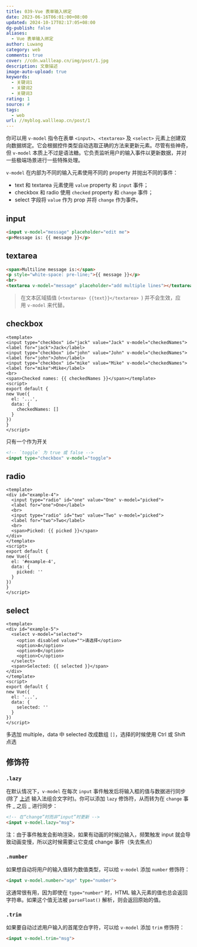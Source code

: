```yaml
---
title: 039-Vue 表单输入绑定
date: 2023-06-16T06:01:00+08:00
updated: 2024-10-17T02:17:05+08:00
dg-publish: false
aliases:
  - Vue 表单输入绑定
author: Luwang
category: web
comments: true
cover: //cdn.wallleap.cn/img/post/1.jpg
description: 文章描述
image-auto-upload: true
keywords:
  - 关键词1
  - 关键词2
  - 关键词3
rating: 1
source: #
tags:
  - web
url: //myblog.wallleap.cn/post/1
---
```


你可以用 `v-model` 指令在表单 `<input>`、`<textarea>` 及 `<select>` 元素上创建双向数据绑定。它会根据控件类型自动选取正确的方法来更新元素。尽管有些神奇，但 `v-model` 本质上不过是语法糖。它负责监听用户的输入事件以更新数据，并对一些极端场景进行一些特殊处理。

`v-model` 在内部为不同的输入元素使用不同的 property 并抛出不同的事件：

- text 和 textarea 元素使用 `value` property 和 `input` 事件；
- checkbox 和 radio 使用 `checked` property 和 `change` 事件；
- select 字段将 `value` 作为 prop 并将 `change` 作为事件。

## input

```html
<input v-model="message" placeholder="edit me">
<p>Message is: {{ message }}</p>
```

## textarea

```html
<span>Multiline message is:</span>  
<p style="white-space: pre-line;">{{ message }}</p>  
<br>  
<textarea v-model="message" placeholder="add multiple lines"></textarea>
```

> 在文本区域插值 (`<textarea> {{text}}</textarea> `) 并不会生效，应用 `v-model` 来代替。

## checkbox

```vue
<template>
<input type="checkbox" id="jack" value="Jack" v-model="checkedNames">
<label for="jack">Jack</label>
<input type="checkbox" id="john" value="John" v-model="checkedNames">
<label for="john">John</label>
<input type="checkbox" id="mike" value="Mike" v-model="checkedNames">
<label for="mike">Mike</label>
<br>
<span>Checked names: {{ checkedNames }}</span></template>
<script>
export default {
new Vue({
  el: '...',
  data: {
    checkedNames: []
  }
})
}
</script>
```

只有一个作为开关

```html
<!-- `toggle` 为 true 或 false -->  
<input type="checkbox" v-model="toggle">
```

## radio

```vue
<template>
<div id="example-4">
  <input type="radio" id="one" value="One" v-model="picked">
  <label for="one">One</label>
  <br>
  <input type="radio" id="two" value="Two" v-model="picked">
  <label for="two">Two</label>
  <br>
  <span>Picked: {{ picked }}</span>
</div>
</template>
<script>
export default {
new Vue({
  el: '#example-4',
  data: {
    picked: ''
  }
})
}
</script>
```

## select

```vue
<template>
<div id="example-5">
  <select v-model="selected">
    <option disabled value="">请选择</option>
    <option>A</option>
    <option>B</option>
    <option>C</option>
  </select>
  <span>Selected: {{ selected }}</span>
</div>
</template>
<script>
export default {
new Vue({
  el: '...',
  data: {
    selected: ''
  }
})
</script>
```

多选加 multiple，data 中 selected 改成数组 `[]`，选择的时候使用 Ctrl 或 Shift 点选

## 修饰符

### `.lazy`

在默认情况下，`v-model` 在每次 `input` 事件触发后将输入框的值与数据进行同步 (除了 [上述](https://v2.cn.vuejs.org/v2/guide/forms.html#vmodel-ime-tip) 输入法组合文字时)。你可以添加 `lazy` 修饰符，从而转为在 `change` 事件 _ 之后 _ 进行同步：

```html
<!-- 在“change”时而非“input”时更新 -->  
<input v-model.lazy="msg">
```

注：由于事件触发会影响渲染，如果有动画的时候边输入，频繁触发 input 就会导致动画变慢，所以这时候需要让它变成 change 事件（失去焦点）

### `.number`

如果想自动将用户的输入值转为数值类型，可以给 `v-model` 添加 `number` 修饰符：

```html
<input v-model.number="age" type="number">
```

这通常很有用，因为即使在 `type="number"` 时，HTML 输入元素的值也总会返回字符串。如果这个值无法被 `parseFloat()` 解析，则会返回原始的值。

### `.trim`

如果要自动过滤用户输入的首尾空白字符，可以给 `v-model` 添加 `trim` 修饰符：

```html
<input v-model.trim="msg">
```
